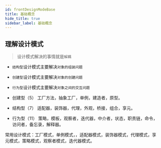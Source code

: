 ```yaml
---
id: frontDesignModeBase
title: 基础概念
hide_title: true
sidebar_label: 基础概念
---
```


## 理解设计模式

> 设计模式解决的事情就是`解耦`

- `结构型`设计模式主要解决`对象的组装问题`
- `创建型`设计模式主要解决`对象的创建问题`
- `行为型`设计模式主要解决`对象之间的交互问题`

- 创建型（5）
  工厂方法，抽象工厂，单例，建造者，原型。

- 结构型（7）
  适配器，装饰器，代理，外观，桥接，组合，享元。

- 行为型（11）
  策略，模板，观察者，迭代器，中介者，状态，职责链，命令，访问者，备忘录，解释器。

常用设计模式：工厂模式，单例模式，，适配器模式，装饰器模式，代理模式，享元模式，策略模式，观察者模式，迭代器模式。

